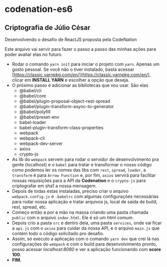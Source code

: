 # codenation-es6
## Criptografia de Júlio César
Desenvolvendo o desafio de ReactJS proposta pela CodeNation

Este arquivo vai servir para fazer o passo a passo das minhas ações para poder avaliar elas no futuro.

- Rodar o comando `yarn init` para iniciar o projeto com `yarn`. Apenas um gosto pessoal. Se você não o tiver instalado, basta acessar [https://classic.yarnpkg.com/en/](https://classic.yarnpkg.com/en/), clicar em **INSTALL YARN** e escolher a opção que deseja.
- O próximo passo é adicionar as bibliotecas que vou usar. São elas<br>
	- @babel/cli
	- @babel/core
	- @babel/plugin-proposal-object-rest-spread
	- @babel/plugin-transform-async-to-generator
	- @babel/polyfill
	- @babel/preset-env
	- babel-loader
	- babel-plugin-transform-class-properties
	- webpack
	- webpack-cli
	- webpack-dev-server
	- axios
	- crypto-js
- As lib do `webpack` servem para rodar o servidor de desenvolvimento pra gente (localhost) e o `babel` para tratar e transformar o nosso código como podemos ler os nomes das libs com `rest`, `spread`, `loader`, a `transform` é para `Arrow Function` e, por fim, `axios` servirá para facilitar nossas requisições para a API da **Codenation** e o `crypto-js` para criptografar em sha1 a nossa mensagem.
- Depois de todas estas instaladas, preciso criar o arquivo `webpack.config.js` e `.babelrc` com algumas configurações necessárias para rodar nossa aplicação e tratar arquivos js, local de saída de build, rest, spread, etc.
- Começo então a por a mão na massa criando uma pasta chamada `public` com o arquivo `index.html`. Ele é só um html comum.
- Depois crio a pasta `src` e dentro dela, uma pasta `services`, onde vai ficar a `api.js` com o `axios` para cuidar da nossa API, e o arquivo `main.js` que contém todo o código solicitado pro desafio.
- Assim, só executo a aplicação com o comando `yarn dev` que crei lá nas configurações do `webpack` e com o build para desenvolvimento pronto, posso acessar *localhost:8080* e ver a aplicação funcionando com **score 100**.
- **FIM.**